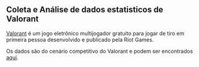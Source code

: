 ## Coleta e Análise de dados estatisticos de Valorant
[Valorant](https://www.google.com/url?sa=t&rct=j&q=&esrc=s&source=web&cd=&cad=rja&uact=8&ved=2ahUKEwi4h6ybrob1AhUgGLkGHXoFCfAQtwJ6BAgGEAM&url=https%3A%2F%2Fplayvalorant.com%2Fpt-br%2F&usg=AOvVaw0F6MCmcuyEoTJR76J3mAp6) é um jogo eletrônico multijogador gratuito para jogar de tiro em primeira pessoa desenvolvido e publicado pela Riot Games.

Os dados são do cenário competitivo do Valorant e podem ser encontrados [aqui](https://www.vlr.gg/stats).